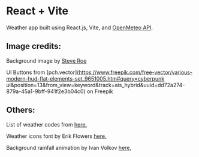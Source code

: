 # React + Vite

Weather app built using React.js, Vite, and [OpenMeteo API](https://open-meteo.com/).

## Image credits:

Background image by [Steve Roe](https://www.bysteveroe.com/portfolio)

UI Buttons from \[pch.vector\](https://www.freepik.com/free-vector/various-modern-hud-flat-elements-set_9651005.htm#query=cyberpunk ui&position=13&from_view=keyword&track=ais_hybrid&uuid=dd72a274-879a-45a1-9bff-941f2e3b04c0) on Freepik

## Others:

List of weather codes from [here.](https://gist.github.com/stellasphere/9490c195ed2b53c707087c8c2db4ec0c#file-descriptions-json)

Weather icons font by Erik Flowers [here.](https://erikflowers.github.io/weather-icons/)

Background rainfall animation by Ivan Volkov [here.](https://codepen.io/Chitus/pen/LYXQJye)
